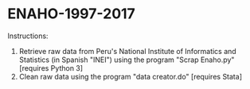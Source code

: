# ENAHO-1997-2017

Instructions:
1. Retrieve raw data from Peru's National Institute of Informatics and Statistics (in Spanish "INEI") using the program "Scrap Enaho.py" [requires Python 3]
2. Clean raw data using the program "data creator.do" [requires Stata]
